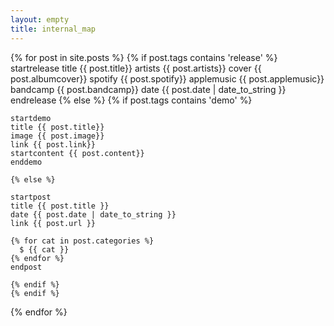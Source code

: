 ```yaml
---
layout: empty
title: internal_map
---
```

{% for post in site.posts %}
  {% if post.tags contains 'release' %}
    startrelease
    title {{ post.title}}
    artists {{ post.artists}}
    cover {{ post.albumcover}}
    spotify {{ post.spotify}}
    applemusic {{ post.applemusic}}
    bandcamp {{ post.bandcamp}}
    date {{ post.date | date_to_string }}
    endrelease
  {% else %}
    {% if post.tags contains 'demo' %}

    startdemo
    title {{ post.title}}
    image {{ post.image}}
    link {{ post.link}}
    startcontent {{ post.content}}
    enddemo

    {% else %}

    startpost
    title {{ post.title }}
    date {{ post.date | date_to_string }}
    link {{ post.url }}

    {% for cat in post.categories %}
      $ {{ cat }}
    {% endfor %}
    endpost

    {% endif %}
    {% endif %}
{% endfor %}

